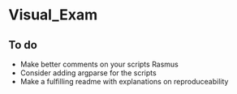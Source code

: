 # Visual_Exam

## To do 
- Make better comments on your scripts Rasmus
- Consider adding argparse for the scripts 
- Make a fulfilling readme with explanations on reproduceability 
